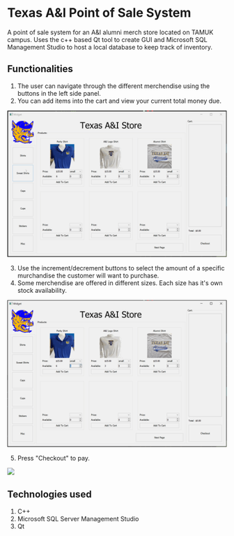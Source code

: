 # Texas A&I Point of Sale System
A point of sale system for an A&I alumni merch store located on TAMUK campus. Uses the c++ based Qt tool to create GUI and Microsoft SQL Management Studio to host a local database to keep track of inventory.


Functionalities
--------------

1. The user can navigate through the different merchendise using the buttons in the left side panel.
2. You can add items into the cart and view your current total money due.

![](demos/demoItems.gif)

3. Use the increment/decrement buttons to select the amount of a specific murchandise the customer will want to purchase.
4. Some merchendise are offered in different sizes. Each size has it's own stock availability.

![](demos/buyFrenzy.gif)

5. Press "Checkout" to pay.

![](demos/checkout.png)


Technologies used
--------------
1. C++
2. Microsoft SQL Server Management Studio
3. Qt